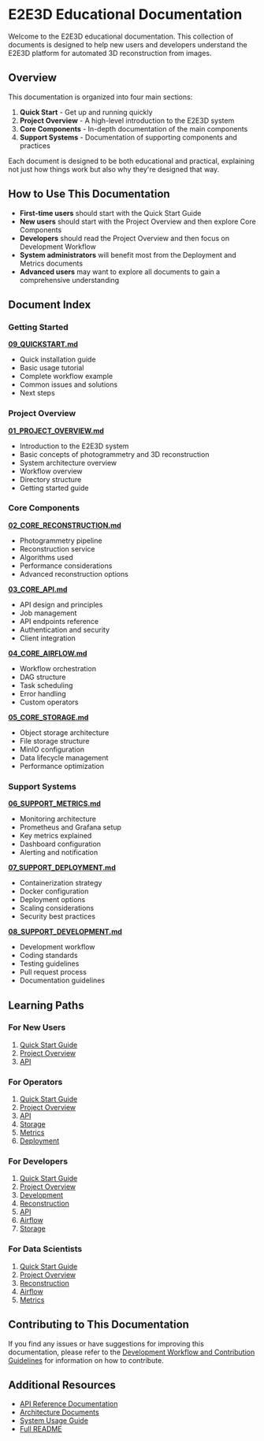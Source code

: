 # E2E3D Educational Documentation

Welcome to the E2E3D educational documentation. This collection of documents is designed to help new users and developers understand the E2E3D platform for automated 3D reconstruction from images.

## Overview

This documentation is organized into four main sections:

1. **Quick Start** - Get up and running quickly
2. **Project Overview** - A high-level introduction to the E2E3D system
3. **Core Components** - In-depth documentation of the main components
4. **Support Systems** - Documentation of supporting components and practices

Each document is designed to be both educational and practical, explaining not just how things work but also why they're designed that way.

## How to Use This Documentation

- **First-time users** should start with the Quick Start Guide
- **New users** should start with the Project Overview and then explore Core Components
- **Developers** should read the Project Overview and then focus on Development Workflow
- **System administrators** will benefit most from the Deployment and Metrics documents
- **Advanced users** may want to explore all documents to gain a comprehensive understanding

## Document Index

### Getting Started

[**09_QUICKSTART.md**](09_QUICKSTART.md)
- Quick installation guide
- Basic usage tutorial
- Complete workflow example
- Common issues and solutions
- Next steps

### Project Overview

[**01_PROJECT_OVERVIEW.md**](01_PROJECT_OVERVIEW.md)
- Introduction to the E2E3D system
- Basic concepts of photogrammetry and 3D reconstruction
- System architecture overview
- Workflow overview
- Directory structure
- Getting started guide

### Core Components

[**02_CORE_RECONSTRUCTION.md**](02_CORE_RECONSTRUCTION.md)
- Photogrammetry pipeline
- Reconstruction service
- Algorithms used
- Performance considerations
- Advanced reconstruction options

[**03_CORE_API.md**](03_CORE_API.md)
- API design and principles
- Job management
- API endpoints reference
- Authentication and security
- Client integration

[**04_CORE_AIRFLOW.md**](04_CORE_AIRFLOW.md)
- Workflow orchestration
- DAG structure
- Task scheduling
- Error handling
- Custom operators

[**05_CORE_STORAGE.md**](05_CORE_STORAGE.md)
- Object storage architecture
- File storage structure
- MinIO configuration
- Data lifecycle management
- Performance optimization

### Support Systems

[**06_SUPPORT_METRICS.md**](06_SUPPORT_METRICS.md)
- Monitoring architecture
- Prometheus and Grafana setup
- Key metrics explained
- Dashboard configuration
- Alerting and notification

[**07_SUPPORT_DEPLOYMENT.md**](07_SUPPORT_DEPLOYMENT.md)
- Containerization strategy
- Docker configuration
- Deployment options
- Scaling considerations
- Security best practices

[**08_SUPPORT_DEVELOPMENT.md**](08_SUPPORT_DEVELOPMENT.md)
- Development workflow
- Coding standards
- Testing guidelines
- Pull request process
- Documentation guidelines

## Learning Paths

### For New Users

1. [Quick Start Guide](09_QUICKSTART.md)
2. [Project Overview](01_PROJECT_OVERVIEW.md)
3. [API](03_CORE_API.md)

### For Operators

1. [Quick Start Guide](09_QUICKSTART.md)
2. [Project Overview](01_PROJECT_OVERVIEW.md)
3. [API](03_CORE_API.md)
4. [Storage](05_CORE_STORAGE.md)
5. [Metrics](06_SUPPORT_METRICS.md)
6. [Deployment](07_SUPPORT_DEPLOYMENT.md)

### For Developers

1. [Quick Start Guide](09_QUICKSTART.md)
2. [Project Overview](01_PROJECT_OVERVIEW.md)
3. [Development](08_SUPPORT_DEVELOPMENT.md)
4. [Reconstruction](02_CORE_RECONSTRUCTION.md)
5. [API](03_CORE_API.md)
6. [Airflow](04_CORE_AIRFLOW.md)
7. [Storage](05_CORE_STORAGE.md)

### For Data Scientists

1. [Quick Start Guide](09_QUICKSTART.md)
2. [Project Overview](01_PROJECT_OVERVIEW.md)
3. [Reconstruction](02_CORE_RECONSTRUCTION.md)
4. [Airflow](04_CORE_AIRFLOW.md)
5. [Metrics](06_SUPPORT_METRICS.md)

## Contributing to This Documentation

If you find any issues or have suggestions for improving this documentation, please refer to the [Development Workflow and Contribution Guidelines](08_SUPPORT_DEVELOPMENT.md) for information on how to contribute.

## Additional Resources

- [API Reference Documentation](../api/)
- [Architecture Documents](../architecture/)
- [System Usage Guide](../USAGE.md)
- [Full README](../../README.md) 